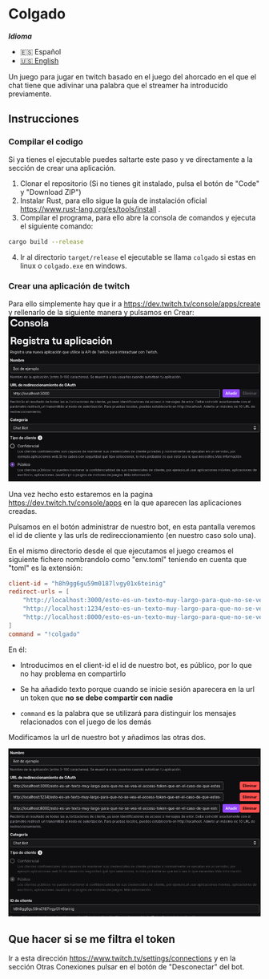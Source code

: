 # Colgado

***Idioma***

- 🇪🇸 Español
- [🇺🇸 English](./README.md)

Un juego para jugar en twitch basado en el juego del ahorcado en el que el chat tiene que adivinar una palabra que el streamer ha introducido previamente.

## Instrucciones
### Compilar el codigo
Si ya tienes el ejecutable puedes saltarte este paso y ve directamente a la sección de crear una aplicación.
1. Clonar el repositorio (Si no tienes git instalado, pulsa el botón de "Code" y "Download ZIP")
2. Instalar Rust, para ello sigue la guía de instalación oficial https://www.rust-lang.org/es/tools/install .
3. Compilar el programa, para ello abre la consola de comandos y ejecuta el siguiente comando:
```bash
cargo build --release
```
4. Ir al directorio `target/release` el ejecutable se llama `colgado` si estas en linux o `colgado.exe` en windows.
### Crear una aplicación de twitch

Para ello simplemente hay que ir a https://dev.twitch.tv/console/apps/create y rellenarlo de la siguiente manera y pulsamos en Crear:
![app-reg](./assets/reg_app.png)

Una vez hecho esto estaremos en la pagina https://dev.twitch.tv/console/apps en la que aparecen las aplicaciones creadas.

Pulsamos en el botón administrar de nuestro bot, en esta pantalla veremos el id de cliente y las urls de redireccionamiento (en nuestro caso solo una).

En el mismo directorio desde el que ejecutamos el juego creamos el siguiente fichero nombrandolo como "env.toml" teniendo en cuenta que "toml" es la extensión:

```toml
client-id = "h8h9gg6gu59m0187lvgy01x6teinig"
redirect-urls = [
    "http://localhost:3000/esto-es-un-texto-muy-largo-para-que-no-se-vea-el-access-token-que-en-el-caso-de-que-estes-enseñando-el-navegador-en-directo-seria-un-gran-problema-por-favor-ten-cuidado",
    "http://localhost:1234/esto-es-un-texto-muy-largo-para-que-no-se-vea-el-access-token-que-en-el-caso-de-que-estes-enseñando-el-navegador-en-directo-seria-un-gran-problema-por-favor-ten-cuidado",
    "http://localhost:8000/esto-es-un-texto-muy-largo-para-que-no-se-vea-el-access-token-que-en-el-caso-de-que-estes-enseñando-el-navegador-en-directo-seria-un-gran-problema-por-favor-ten-cuidado",
]
command = "!colgado"
```

En él:

- Introducimos en el client-id el id de nuestro bot, es público, por lo que no hay problema en compartirlo

- Se ha añadido texto porque cuando se inicie sesión aparecera en la url un token que  **no se debe compartir con nadie**

- `command` es la palabra que se utilizará para distinguir los mensajes relacionados con el juego de los demás

Modificamos la url de nuestro bot y añadimos las otras dos.

![edit-bot](./assets/editando_bot.png)

## Que hacer si se me filtra el token

Ir a esta dirección https://www.twitch.tv/settings/connections y en la sección Otras Conexiones pulsar en el botón de "Desconectar" del bot.
